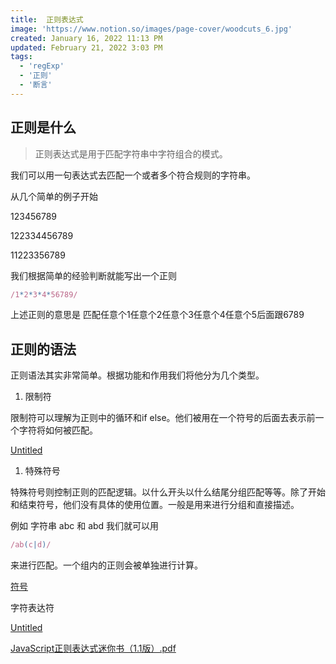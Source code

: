 ```yaml
---
title:  正则表达式
image: 'https://www.notion.so/images/page-cover/woodcuts_6.jpg'
created: January 16, 2022 11:13 PM
updated: February 21, 2022 3:03 PM
tags:
  - 'regExp'
  - '正则'
  - '断言'
--- 
```




## 正则是什么

> 正则表达式是用于匹配字符串中字符组合的模式。
> 

我们可以用一句表达式去匹配一个或者多个符合规则的字符串。

从几个简单的例子开始

123456789

122334456789

11223356789

我们根据简单的经验判断就能写出一个正则

```jsx
/1*2*3*4*56789/
```

上述正则的意思是 匹配任意个1任意个2任意个3任意个4任意个5后面跟6789

## 正则的语法

正则语法其实非常简单。根据功能和作用我们将他分为几个类型。

1. 限制符

限制符可以理解为正则中的循环和if else。他们被用在一个符号的后面去表示前一个字符将如何被匹配。

[Untitled](https://www.notion.so/f57da0dfcea649f6a9d7495290563cce)

1. 特殊符号

特殊符号则控制正则的匹配逻辑。以什么开头以什么结尾分组匹配等等。除了开始和结束符号，他们没有具体的使用位置。一般是用来进行分组和直接描述。

例如 字符串 abc 和 abd 我们就可以用

```jsx
/ab(c|d)/
```

来进行匹配。一个组内的正则会被单独进行计算。

[符号](https://www.notion.so/40010b06a85e469885c84423b4ef6c9f)

字符表达符

[Untitled](https://www.notion.so/57d3baec845b4d96bd7cae7828616743)

[JavaScript正则表达式迷你书（1.1版）.pdf](/regExp/JavaScript1.1.pdf)